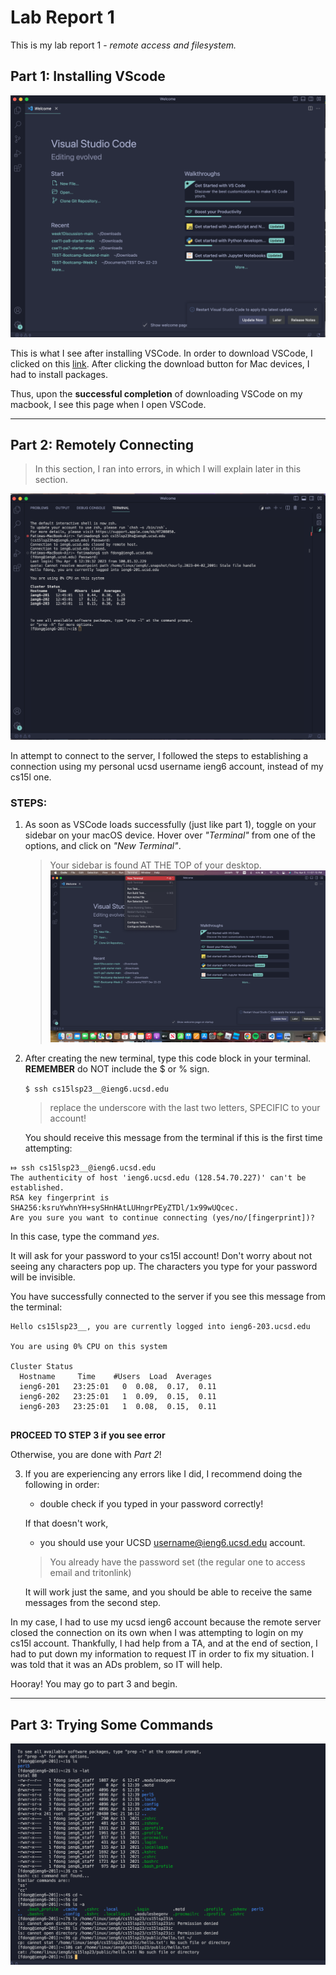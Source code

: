 # Lab Report 1 

This is my lab report 1 - *remote access and filesystem.* 

## Part 1: Installing VScode

![Image](vscodeview.png)

This is what I see after installing VSCode. In order to download VSCode, I clicked on this [link](https://code.visualstudio.com/). After clicking the download button for Mac devices, I had to install packages.

Thus, upon the **successful completion** of downloading VSCode on my macbook, I see this page when I open VSCode.

--- 

## Part 2: Remotely Connecting

> In this section, I ran into errors, in which I will explain later in this section.

![Image](lab1ssh.png)

In attempt to connect to the server, I followed the steps to establishing a connection using my personal ucsd username ieng6 account, instead of my cs15l one. 

### STEPS:
1. As soon as VSCode loads successfully (just like part 1), toggle on your sidebar on your macOS device. Hover over *"Terminal"* from one of the options, and click on *"New Terminal"*.
    
   > Your sidebar is found AT THE TOP of your desktop. 
   > ![Image](createterminal.png)

2. After creating the new terminal, type this code block in your terminal. 
    **REMEMBER** do NOT include the $ or % sign.
   
   `$ ssh cs15lsp23__@ieng6.ucsd.edu`
   
   > replace the underscore with the last two letters, SPECIFIC to your account!

    You should receive this message from the terminal if this is the first time attempting: 
```
⤇ ssh cs15lsp23__@ieng6.ucsd.edu
The authenticity of host 'ieng6.ucsd.edu (128.54.70.227)' can't be established.
RSA key fingerprint is SHA256:ksruYwhnYH+sySHnHAtLUHngrPEyZTDl/1x99wUQcec.
Are you sure you want to continue connecting (yes/no/[fingerprint])? 
```
   
   In this case, type the command *yes*.
   
   It will ask for your password to your cs15l account! Don't worry about not seeing any characters pop up. The characters you type for your password will be invisible.
   
   You have successfully connected to the server if you see this message from the terminal:
   
```
Hello cs15lsp23__, you are currently logged into ieng6-203.ucsd.edu

You are using 0% CPU on this system

Cluster Status 
  Hostname     Time    #Users  Load  Averages  
  ieng6-201   23:25:01   0  0.08,  0.17,  0.11
  ieng6-202   23:25:01   1  0.09,  0.15,  0.11
  ieng6-203   23:25:01   1  0.08,  0.15,  0.11
    
 ``` 
 
  **PROCEED TO STEP 3 if you see error**
  
  Otherwise, you are done with *Part 2*!
  
3. If you are experiencing any errors like I did, I recommend doing the following in order: 
    * double check if you typed in your password correctly!
    
    If that doesn't work, 
    * you should use your UCSD username@ieng6.ucsd.edu account. 
    > You already have the password set (the regular one to access email and tritonlink)
    
    It will work just the same, and you should be able to receive the same messages from the second step.


In my case, I had to use my ucsd ieng6 account because the remote server closed the connection on its own when I was attempting to login on my cs15l account. Thankfully, I had help from a TA, and at the end of section, I had to put down my information to request IT in order to fix my situation. I was told that it was an ADs problem, so IT will help.
    
   Hooray! You may go to part 3 and begin.

---

## Part 3: Trying Some Commands

![Image](lab1cmds.png)



 
  
